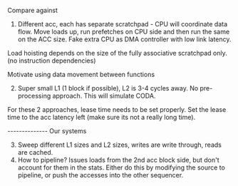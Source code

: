 Compare against

1) Different acc, each has separate scratchpad - CPU will coordinate data flow.
Move loads up, run prefetches on CPU side and then run the same on the ACC size.
Fake extra CPU as DMA controller with low link latency.

Load hoisting depends on the size of the fully associative scratchpad only. (no instruction dependencies)

Motivate using data movement between functions

2) Super small L1 (1 block if possible), L2 is 3-4 cycles away. No pre-processing approach. This will simulate CODA.

For these 2 approaches, lease time needs to be set properly. Set the lease time to the acc latency left (make sure its not a really long time).


-------------- Our systems

3) Sweep different L1 sizes and L2 sizes, writes are write through, reads are cached.
4) How to pipeline? Issues loads from the 2nd acc block side, but don't account for them in the stats. Either do this by modifying the source to pipeline, or push the accesses into the other sequencer. 
